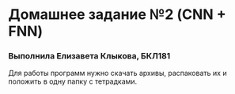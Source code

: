 # Домашнее задание №2 (CNN + FNN)
### Выполнила Елизавета Клыкова, БКЛ181

Для работы программ нужно скачать архивы, распаковать их и положить в одну папку с тетрадками.